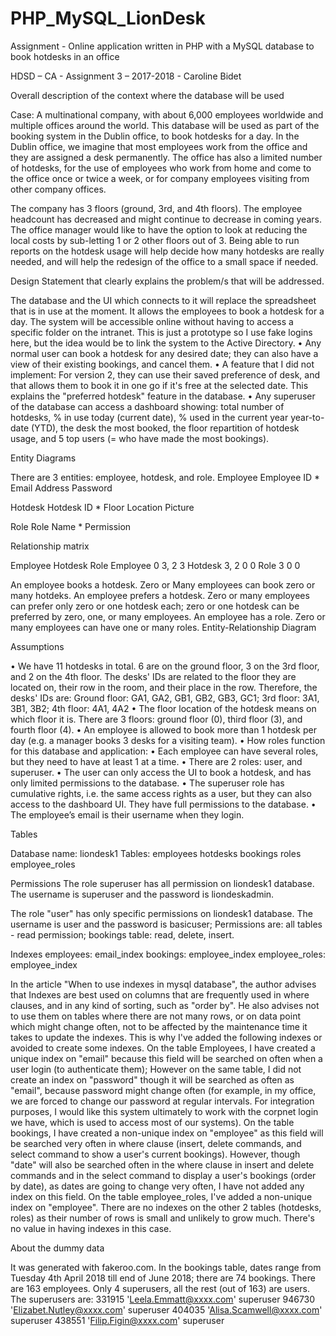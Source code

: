 # PHP_MySQL_LionDesk
Assignment - Online application written in PHP with a MySQL database to book hotdesks in an office

HDSD – CA - Assignment 3 – 2017-2018 - Caroline Bidet

Overall description of the context where the database will be used
 
Case: A multinational company, with about 6,000 employees worldwide and multiple offices around the world.
This database will be used as part of the booking system in the Dublin office, to book hotdesks for a day.
In the Dublin office, we imagine that most employees work from the office and they are assigned a desk permanently. The office has also a limited number of hotdesks, for the use of employees who work from home and come to the office once or twice a week, or for company employees visiting from other company offices.  
 
The company has 3 floors (ground, 3rd, and 4th floors). The employee headcount has decreased and might continue to decrease in coming years. The office manager would like to have the option to look at reducing the local costs by sub-letting 1 or 2 other floors out of 3. Being able to run reports on the hotdesk usage will help decide how many hotdesks are really needed, and will help the redesign of the office to a small space if needed.
 
Design Statement that clearly explains the problem/s that will be addressed. 
 
The database and the UI which connects to it will replace the spreadsheet that is in use at the moment.
It allows the employees to book a hotdesk for a day. The system will be accessible online without having to access a specific folder on the intranet. This is just a prototype so I use fake logins here, but the idea would be to link the system to the Active Directory.
•	Any normal user can book a hotdesk for any desired date; they can also have a view of their existing bookings, and cancel them.
•	A feature that I did not implement: For version 2, they can use their saved preference of desk, and that allows them to book it in one go if it's free at the selected date. This explains the "preferred hotdesk" feature in the database.
•	Any superuser of the database can access a dashboard showing: total number of hotdesks, % in use today (current date), % used in the current year year-to-date (YTD), the desk the most booked, the floor repartition of hotdesk usage, and 5 top users (= who have made the most bookings).

Entity Diagrams
 
There are 3 entities: employee, hotdesk, and role.
 Employee
Employee ID *
Email Address
Password
 
Hotdesk
Hotdesk ID *
Floor Location
Picture
 
Role
Role Name *
Permission

Relationship matrix
 
Employee	Hotdesk	Role
Employee	0	3, 2	3
Hotdesk	3, 2	0	0
Role	3	0	0
 
An employee books a hotdesk. Zero or Many employees can book zero or many hotdeks.
An employee prefers a hotdesk. Zero or many employees can prefer only zero or one hotdesk each; zero or one hotdesk can be preferred by zero, one, or many employees.
An employee has a role. Zero or many employees can have one or many roles.
Entity-Relationship Diagram
 
Assumptions
 
•	We have 11 hotdesks in total. 6 are on the ground floor, 3 on the 3rd floor, and 2 on the 4th floor.
The desks' IDs are related to the floor they are located on, their row in the room, and their place in the row.
Therefore, the desks' IDs are: Ground floor: GA1, GA2, GB1, GB2, GB3, GC1; 3rd floor: 3A1, 3B1, 3B2; 4th floor: 4A1, 4A2
•	The floor location of the hotdesk means on which floor it is. There are 3 floors: ground floor (0), third floor (3), and fourth floor (4).
•	An employee is allowed to book more than 1 hotdesk per day (e.g. a manager books 3 desks for a visiting team).
•	How roles function for this database and application:
•	Each employee can have several roles, but they need to have at least 1 at a time. 
•	There are 2 roles: user, and superuser.
•	The user can only access the UI to book a hotdesk, and has only limited permissions to the database.
•	The superuser role has cumulative rights, i.e. the same access rights as a user, but they can also access to the dashboard UI. They have full permissions to the database.
•	The employee’s email is their username when they login.
 
Tables
 
Database name: liondesk1
Tables: 
employees
hotdesks
bookings
roles
employee_roles
 
Permissions
The role superuser has all permission on liondesk1 database. The username is superuser and the password is liondeskadmin.
 
The role "user" has only specific permissions on liondesk1 database. The username is user and the password is basicuser;
Permissions are: all tables - read permission; bookings table: read, delete, insert.
 
Indexes
employees: email_index
bookings: employee_index
employee_roles: employee_index
 
In the article "When to use indexes in mysql database", the author advises that Indexes are best used on columns that are frequently used in where clauses, and in any kind of sorting, such as "order by". He also advises not to use them on tables where there are not many rows, or on data point which might change often, not to be affected by the maintenance time it takes to update the indexes.
This is why I've added the following indexes or avoided to create some indexes.
On the table Employees, I have created a unique index on "email" because this field will be searched on often when a user login (to authenticate them); 
However on the same table, I did not create an index on "password" though it will be searched as often as "email", because password might change often (for example, in my office, we are forced to change our password at regular intervals. For integration purposes, I would like this system ultimately to work with the corpnet login we have, which is used to access most of our systems).
On the table bookings, I have created a non-unique index on "employee" as this field will be searched very often in where clause (insert, delete commands, and select command to show a user's current bookings). However, though "date" will also be searched often in the where clause in insert and delete commands and in the select command to display a user's bookings (order by date), as dates are going to change very often, I have not added any index on this field.
On the table employee_roles, I've added a non-unique index on "employee".
There are no indexes on the other 2 tables (hotdesks, roles) as their number of rows is small and unlikely to grow much. There's no value in having indexes in this case.
 
About the dummy data
 
It was generated with fakeroo.com.
In the bookings table, dates range from Tuesday 4th April 2018 till end of June 2018; there are 74 bookings.
There are 163 employees. Only 4 superusers, all the rest (out of 163) are users. The superusers are:
331915	'Leela.Emmatt@xxxx.com'	superuser
946730	'Elizabet.Nutley@xxxx.com'	superuser
404035	'Alisa.Scamwell@xxxx.com'	superuser
438551	'Filip.Figin@xxxx.com'	superuser



